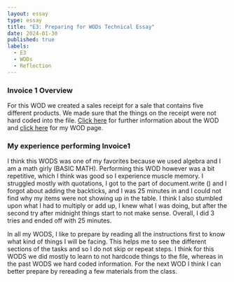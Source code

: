 ```yaml
---
layout: essay
type: essay
title: "E3: Preparing for WODs Technical Essay"
date: 2024-01-30
published: true
labels:
  - E3
  - WODs
  - Reflection
---
```

<h3> Invoice 1 Overview</h3>
<p>For this WOD we created a sales receipt for a sale that contains five different products. We made sure that the things on the receipt were not hard coded into the file. <a href src="https://dport96.github.io/ITM352/morea/060.expressions-operators/experience-invoice1.html">Click here</a> for further information about the WOD and <a href serc="https://github.com/darrenandreestal/ITM352_S24_repo/blob/71f08219e8144cb632485751e83e1e70aa8a0f62/WODs/Invoice1/invoice.html">click here</a> for my WOD page.</p>


<h3> My experience performing Invoice1</h3>
<p>I think this WODS was one of my favorites because we used algebra and I am a math girly (BASIC MATH). Performing this WOD however was a bit repetitive, which I think was good so I experience muscle memory. I struggled mostly with quotations, I got to the part of document.write () and I forgot about adding the backticks, and I was 25 minutes in and I could not find why my items were not showing up in the table. I think I also stumbled upon what I had to multiply or add up, I knew what I was doing, but after the second try after midnight things start to not make sense. Overall, I did 3 tries and ended off with 25 minutes.</p>

<p>In all my WODS, I like to prepare by reading all the instructions first to know what kind of things I will be facing. This helps me to see the different sections of the tasks and so I do not skip or repeat steps. I think for this WODS we did mostly to learn to not hardcode things to the file, whereas in the past WODS we hard coded information. For the next WOD I think I can better prepare by rereading a few materials from the class.</p>


